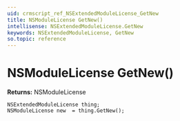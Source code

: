 ```yaml
---
uid: crmscript_ref_NSExtendedModuleLicense_GetNew
title: NSModuleLicense GetNew()
intellisense: NSExtendedModuleLicense.GetNew
keywords: NSExtendedModuleLicense, GetNew
so.topic: reference
---
```


# NSModuleLicense GetNew()

**Returns:** NSModuleLicense

```crmscript
NSExtendedModuleLicense thing;
NSModuleLicense new  = thing.GetNew();
```

